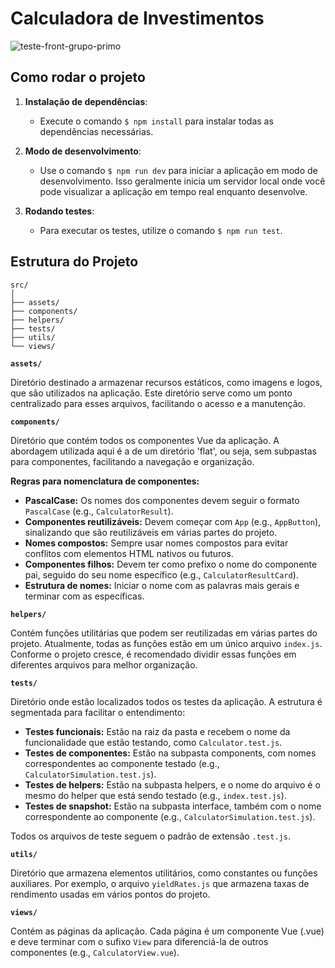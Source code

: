 # Calculadora de Investimentos

![teste-front-grupo-primo](https://github.com/user-attachments/assets/28540c40-3284-4828-8917-777554ff52f7)

## Como rodar o projeto

1. **Instalação de dependências**:
   - Execute o comando `$ npm install` para instalar todas as dependências necessárias.

2. **Modo de desenvolvimento**:
   - Use o comando `$ npm run dev` para iniciar a aplicação em modo de desenvolvimento. Isso geralmente inicia um servidor local onde você pode visualizar a aplicação em tempo real enquanto desenvolve.

3. **Rodando testes**:
   - Para executar os testes, utilize o comando `$ npm run test`.

## Estrutura do Projeto

```plaintext
src/
│
├── assets/
├── components/
├── helpers/
├── tests/
├── utils/
└── views/
```
**`assets/`**

Diretório destinado a armazenar recursos estáticos, como imagens e logos, que são utilizados na aplicação. Este diretório serve como um ponto centralizado para esses arquivos, facilitando o acesso e a manutenção.

**`components/`**

Diretório que contém todos os componentes Vue da aplicação. A abordagem utilizada aqui é a de um diretório 'flat', ou seja, sem subpastas para componentes, facilitando a navegação e organização.

**Regras para nomenclatura de componentes:**

* **PascalCase:** Os nomes dos componentes devem seguir o formato `PascalCase` (e.g., `CalculatorResult`).
* **Componentes reutilizáveis:** Devem começar com `App` (e.g., `AppButton`), sinalizando que são reutilizáveis em várias partes do projeto.
* **Nomes compostos:** Sempre usar nomes compostos para evitar conflitos com elementos HTML nativos ou futuros.
* **Componentes filhos:** Devem ter como prefixo o nome do componente pai, seguido do seu nome específico (e.g., `CalculatorResultCard`).
* **Estrutura de nomes:** Iniciar o nome com as palavras mais gerais e terminar com as específicas.

**`helpers/`**

Contém funções utilitárias que podem ser reutilizadas em várias partes do projeto. Atualmente, todas as funções estão em um único arquivo `index.js`. Conforme o projeto cresce, é recomendado dividir essas funções em diferentes arquivos para melhor organização.

**`tests/`**

Diretório onde estão localizados todos os testes da aplicação. A estrutura é segmentada para facilitar o entendimento:

* **Testes funcionais:** Estão na raiz da pasta e recebem o nome da funcionalidade que estão testando, como `Calculator.test.js`.
* **Testes de componentes:** Estão na subpasta components, com nomes correspondentes ao componente testado (e.g., `CalculatorSimulation.test.js`).
* **Testes de helpers:** Estão na subpasta helpers, e o nome do arquivo é o mesmo do helper que está sendo testado (e.g., `index.test.js`).
* **Testes de snapshot:** Estão na subpasta interface, também com o nome correspondente ao componente (e.g., `CalculatorSimulation.test.js`).

Todos os arquivos de teste seguem o padrão de extensão `.test.js`.

**`utils/`**

Diretório que armazena elementos utilitários, como constantes ou funções auxiliares. Por exemplo, o arquivo `yieldRates.js` que armazena taxas de rendimento usadas em vários pontos do projeto.

**`views/`**

Contém as páginas da aplicação. Cada página é um componente Vue (.vue) e deve terminar com o sufixo `View` para diferenciá-la de outros componentes (e.g., `CalculatorView.vue`).
